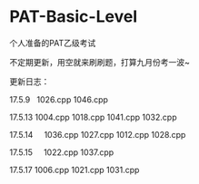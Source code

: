# PAT-Basic-Level
个人准备的PAT乙级考试

不定期更新，用空就来刷刷题，打算九月份考一波~

更新日志：

17.5.9      1026.cpp  1046.cpp

17.5.13     1004.cpp  1018.cpp  1041.cpp  1032.cpp

17.5.14     1036.cpp  1027.cpp  1012.cpp  1028.cpp

17.5.15     1022.cpp  1037.cpp

17.5.17     1006.cpp  1021.cpp  1031.cpp
